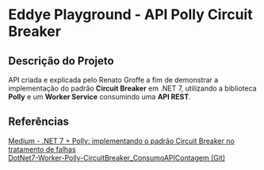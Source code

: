 # Eddye Playground - API Polly Circuit Breaker

## Descrição do Projeto

API criada e explicada pelo Renato Groffe a fim de demonstrar a implementação do padrão **Circuit Breaker** em .NET 7, utilizando a biblioteca **Polly** e um **Worker Service** consumindo uma **API REST**.

## Referências
[Medium - .NET 7 + Polly: implementando o padrão Circuit Breaker no tratamento de falhas](https://renatogroffe.medium.com/net-7-polly-implementando-o-padr%C3%A3o-circuit-breaker-no-tratamento-de-falhas-6690961fb595)<br>
[DotNet7-Worker-Polly-CircuitBreaker_ConsumoAPIContagem (Git)](https://github.com/renatogroffe/DotNet7-Worker-Polly-CircuitBreaker_ConsumoAPIContagem)